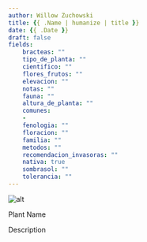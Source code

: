 ```yaml
---
author: Willow Zuchowski
title: {{ .Name | humanize | title }}
date: {{ .Date }}
draft: false
fields:
	bracteas: ""
	tipo_de_planta: ""
	cientifico: ""
	flores_frutos: ""
	elevacion: ""
	notas: ""
	fauna: ""
	altura_de_planta: ""
	comunes:
	- 
	fenologia: ""
	floracion: ""
	familia: ""
	metodos: ""
	recomendacion_invasoras: ""
	nativa: true
	sombrasol: ""
	tolerancia: ""
---
```

![alt](//via.placeholder.com/640x150)

Plant Name

Description
